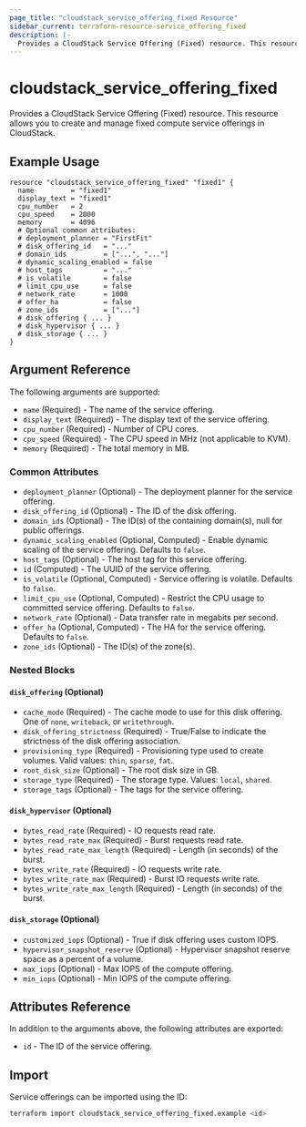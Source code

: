 ```yaml
---
page_title: "cloudstack_service_offering_fixed Resource"
sidebar_current: terraform-resource-service_offering_fixed
description: |-
  Provides a CloudStack Service Offering (Fixed) resource. This resource allows you to create and manage fixed compute service offerings in CloudStack.
---
```


# cloudstack_service_offering_fixed

Provides a CloudStack Service Offering (Fixed) resource. This resource allows you to create and manage fixed compute service offerings in CloudStack.

## Example Usage

```hcl
resource "cloudstack_service_offering_fixed" "fixed1" {
  name         = "fixed1"
  display_text = "fixed1"
  cpu_number   = 2
  cpu_speed    = 2000
  memory       = 4096
  # Optional common attributes:
  # deployment_planner = "FirstFit"
  # disk_offering_id   = "..."
  # domain_ids         = ["...", "..."]
  # dynamic_scaling_enabled = false
  # host_tags          = "..."
  # is_volatile        = false
  # limit_cpu_use      = false
  # network_rate       = 1000
  # offer_ha           = false
  # zone_ids           = ["..."]
  # disk_offering { ... }
  # disk_hypervisor { ... }
  # disk_storage { ... }
}
```

## Argument Reference

The following arguments are supported:

- `name` (Required) - The name of the service offering.
- `display_text` (Required) - The display text of the service offering.
- `cpu_number` (Required) - Number of CPU cores.
- `cpu_speed` (Required) - The CPU speed in MHz (not applicable to KVM).
- `memory` (Required) - The total memory in MB.

### Common Attributes

- `deployment_planner` (Optional) - The deployment planner for the service offering.
- `disk_offering_id` (Optional) - The ID of the disk offering.
- `domain_ids` (Optional) - The ID(s) of the containing domain(s), null for public offerings.
- `dynamic_scaling_enabled` (Optional, Computed) - Enable dynamic scaling of the service offering. Defaults to `false`.
- `host_tags` (Optional) - The host tag for this service offering.
- `id` (Computed) - The UUID of the service offering.
- `is_volatile` (Optional, Computed) - Service offering is volatile. Defaults to `false`.
- `limit_cpu_use` (Optional, Computed) - Restrict the CPU usage to committed service offering. Defaults to `false`.
- `network_rate` (Optional) - Data transfer rate in megabits per second.
- `offer_ha` (Optional, Computed) - The HA for the service offering. Defaults to `false`.
- `zone_ids` (Optional) - The ID(s) of the zone(s).

### Nested Blocks

#### `disk_offering` (Optional)

- `cache_mode` (Required) - The cache mode to use for this disk offering. One of `none`, `writeback`, or `writethrough`.
- `disk_offering_strictness` (Required) - True/False to indicate the strictness of the disk offering association.
- `provisioning_type` (Required) - Provisioning type used to create volumes. Valid values: `thin`, `sparse`, `fat`.
- `root_disk_size` (Optional) - The root disk size in GB.
- `storage_type` (Required) - The storage type. Values: `local`, `shared`.
- `storage_tags` (Optional) - The tags for the service offering.

#### `disk_hypervisor` (Optional)

- `bytes_read_rate` (Required) - IO requests read rate.
- `bytes_read_rate_max` (Required) - Burst requests read rate.
- `bytes_read_rate_max_length` (Required) - Length (in seconds) of the burst.
- `bytes_write_rate` (Required) - IO requests write rate.
- `bytes_write_rate_max` (Required) - Burst IO requests write rate.
- `bytes_write_rate_max_length` (Required) - Length (in seconds) of the burst.

#### `disk_storage` (Optional)

- `customized_iops` (Optional) - True if disk offering uses custom IOPS.
- `hypervisor_snapshot_reserve` (Optional) - Hypervisor snapshot reserve space as a percent of a volume.
- `max_iops` (Optional) - Max IOPS of the compute offering.
- `min_iops` (Optional) - Min IOPS of the compute offering.

## Attributes Reference

In addition to the arguments above, the following attributes are exported:

- `id` - The ID of the service offering.

## Import

Service offerings can be imported using the ID:

```sh
terraform import cloudstack_service_offering_fixed.example <id>
```
